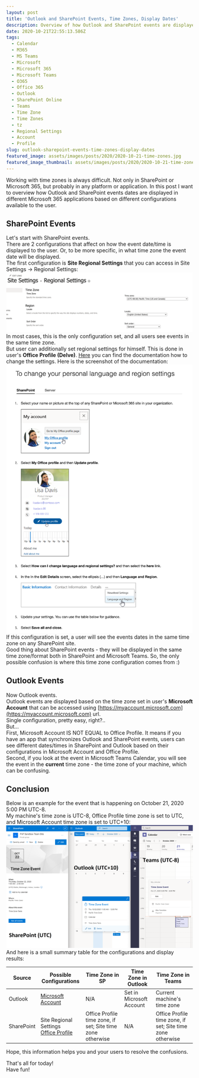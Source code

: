 ```yaml
---
layout: post
title: 'Outlook and SharePoint Events, Time Zones, Display Dates'
description: Overview of how Outlook and SharePoint events are displayed in different Microsoft 365 applications based on different Time Zones settings
date: 2020-10-21T22:55:13.586Z
tags:
  - Calendar
  - M365
  - MS Teams
  - Microsoft
  - Microsoft 365
  - Microsoft Teams
  - O365
  - Office 365
  - Outlook
  - SharePoint Online
  - Teams
  - Time Zone
  - Time Zones
  - tz
  - Regional Settings
  - Account
  - Profile
slug: outlook-sharepoint-events-time-zones-display-dates
featured_image: assets/images/posts/2020/2020-10-21-time-zones.jpg
featured_image_thumbnail: assets/images/posts/2020/2020-10-21-time-zones.jpg
---
```

Working with time zones is always difficult. Not only in SharePoint or Microsoft 365, but probably in any platform or application. In this post I want to overview how Outlook and SharePoint events dates are displayed in different Microsoft 365 applications based on different configurations available to the user.
## SharePoint Events
Let's start with SharePoint events.<br />
There are 2 configurations that affect on how the event date/time is displayed to the user. Or, to be more specific, in what time zone the event date will be displayed.<br />
The first configuration is **Site Regional Settings** that you can access in Site Settings -> Regional Settings:<br />
![Site Regional Settings](./assets/images/posts/2020/2020-10-21-site-regional-settings.png)<br />
In most cases, this is the only configuration set, and all users see events in the same time zone.<br />
But user can additionally set regional settings for himself. This is done in user's **Office Profile (Delve)**. [Here](https://support.microsoft.com/en-us/office/change-your-personal-language-and-region-settings-caa1fccc-bcdb-42f3-9e5b-45957647ffd7) you can find the documentation how to change the settings. Here is the screenshot of the documentation:<br />
![Office profile](./assets/images/posts/2020/2020-10-21-office-profile.png)<br />
If this configuration is set, a user will see the events dates in the same time zone on any SharePoint site.<br />
Good thing about SharePoint events - they will be displayed in the same time zone/format both in SharePoint and Microsoft Teams. So, the only possible confusion is where this time zone configuration comes from :)<br />
## Outlook Events 
Now Outlook events.<br />
Outlook events are displayed based on the time zone set in user's **Microsoft Account** that can be accessed using [https://myaccount.microsoft.com](https://myaccount.microsoft.com) url.<br />
Single configuration, pretty easy, right?..<br />
But...<br />
First, Microsoft Account IS NOT EQUAL to Office Profile. It means if you have an app that synchronizes Outlook and SharePoint events, users can see different dates/times in SharePoint and Outlook based on their configurations in Microsoft Account and Office Profile.<br />
Second, if you look at the event in Microsoft Teams Calendar, you will see the event in the **current** time zone - the time zone of your machine, which can be confusing.
## Conclusion
Below is an example for the event that is happening on October 21, 2020 5:00 PM UTC-8.<br />
My machine's time zone is UTC-8, Office Profile time zone is set to UTC, and Microsoft Account time zone is set to UTC+10:<br />
![Different configurations](./assets/images/posts/2020/2020-10-21-outlook-sp-teams.png)<br />
And here is a small summary table for the configurations and display results:

| Source | Possible Configurations | Time Zone in SP | Time Zone in Outlook | Time Zone in Teams |
|-------|-----------------------|---------------|--------------------|------------------|
| Outlook | [Microsoft Account](https://myaccount.microsoft.com) | N/A | Set in Microsoft Account | Current machine's time zone |
| SharePoint | Site Regional Settings <br />[Office Profile](https://support.microsoft.com/en-us/office/change-your-personal-language-and-region-settings-caa1fccc-bcdb-42f3-9e5b-45957647ffd7) | Office Profile time zone, if set; Site time zone otherwise | N/A | Office Profile time zone, if set; Site time zone otherwise |

Hope, this information helps you and your users to resolve the confusions.


That's all for today!<br />
Have fun!
